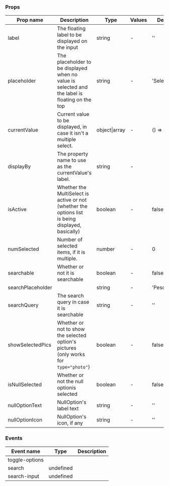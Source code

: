 ### Props

| Prop name         | Description                                                                                          | Type          | Values | Default      |
| ----------------- | ---------------------------------------------------------------------------------------------------- | ------------- | ------ | ------------ |
| label             | The floating label to be displayed on the input                                                      | string        | -      | ''           |
| placeholder       | The placeholder to be displayed when no value is selected and<br>the label is floating on the top    | string        | -      | 'Selecionar' |
| currentValue      | Current value to be displayed, in case it isn't a multiple select.                                   | object\|array | -      | () => ({})   |
| displayBy         | The property name to use as the currentValue's label.                                                | string        | -      |              |
| isActive          | Whether the MultiSelect is active or not (whether the options list<br>is being displayed, basically) | boolean       | -      | false        |
| numSelected       | Number of selected items, if it is multiple.                                                         | number        | -      | 0            |
| searchable        | Whether or not it is searchable                                                                      | boolean       | -      | false        |
| searchPlaceholder |                                                                                                      | string        | -      | 'Pesquisar'  |
| searchQuery       | The search query in case it is searchable                                                            | string        | -      | ''           |
| showSelectedPics  | Whether or not to show the selected option's pictures<br>(only works for `type="photo"`)             | boolean       | -      | false        |
| isNullSelected    | Whether or not the null optionis selected                                                            | boolean       | -      | false        |
| nullOptionText    | NullOption's label text                                                                              | string        | -      | ''           |
| nullOptionIcon    | NullOption's icon, if any                                                                            | string        | -      | ''           |

### Events

| Event name     | Type      | Description |
| -------------- | --------- | ----------- |
| toggle-options |           |
| search         | undefined |
| search-input   | undefined |
